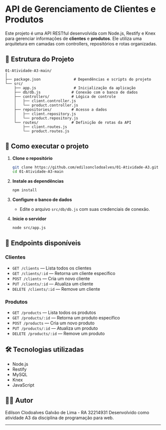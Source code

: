 # API de Gerenciamento de Clientes e Produtos

Este projeto é uma API RESTful desenvolvida com Node.js, Restify e Knex para gerenciar informações de **clientes** e **produtos**. Ele utiliza uma arquitetura em camadas com controllers, repositórios e rotas organizadas.

## 📁 Estrutura do Projeto

```
01-Atividade-A3-main/
│
├── package.json               # Dependências e scripts do projeto
└── src/
    ├── app.js                 # Inicialização da aplicação
    ├── db/db.js              # Conexão com o banco de dados
    ├── controllers/          # Lógica de controle
    │   ├── client.controller.js
    │   └── product.controller.js
    ├── repositories/         # Acesso a dados
    │   ├── client.repository.js
    │   └── product.repository.js
    └── routes/               # Definição de rotas da API
        ├── client.routes.js
        └── product.routes.js
```

## 🚀 Como executar o projeto

1. **Clone o repositório**
   ```bash
   git clone https://github.com/edilsonclodoalves/01-Atividade-A3.git
   cd 01-Atividade-A3-main
   ```

2. **Instale as dependências**
   ```bash
   npm install
   ```

3. **Configure o banco de dados**
   - Edite o arquivo `src/db/db.js` com suas credenciais de conexão.

4. **Inicie o servidor**
   ```bash
   node src/app.js
   ```

## 🔌 Endpoints disponíveis

### Clientes
- `GET /clients` — Lista todos os clientes
- `GET /clients/:id` — Retorna um cliente específico
- `POST /clients` — Cria um novo cliente
- `PUT /clients/:id` — Atualiza um cliente
- `DELETE /clients/:id` — Remove um cliente

### Produtos
- `GET /products` — Lista todos os produtos
- `GET /products/:id` — Retorna um produto específico
- `POST /products` — Cria um novo produto
- `PUT /products/:id` — Atualiza um produto
- `DELETE /products/:id` — Remove um produto

## 🛠 Tecnologias utilizadas

- Node.js
- Restify
- MySQL
- Knex
- JavaScript

## 👨‍💻 Autor
Edilson Clodoalves Galvão de Lima - RA 32214931
Desenvolvido como atividade A3 da disciplina de programação para web.

---

